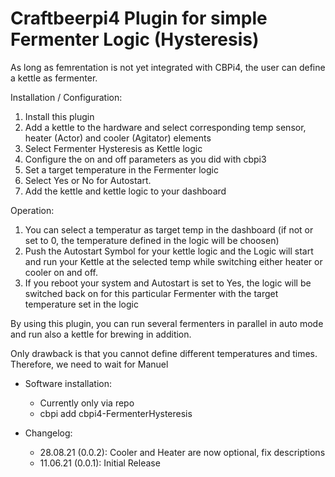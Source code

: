 # Craftbeerpi4 Plugin for simple Fermenter Logic (Hysteresis) 

As long as femrentation is not yet integrated with CBPi4, the user can define a kettle as fermenter.

Installation / Configuration:
1. Install this plugin
2. Add a kettle to the hardware and select corresponding temp sensor, heater (Actor) and cooler (Agitator) elements
3. Select Fermenter Hysteresis as Kettle logic
4. Configure the on and off parameters as you did with cbpi3
5. Set a target temperature in the Fermenter logic
6. Select Yes or No for Autostart.
7. Add the kettle and  kettle logic to your dashboard

Operation:
1. You can select a temperatur as target temp in the dashboard (if not or set to 0, the temperature defined in the logic will be choosen)
2. Push the Autostart Symbol for your kettle logic and the Logic will start and run your Kettle at the selected temp while switching either heater or cooler on and off.
3. If you reboot your system and Autostart is set to Yes, the logic will be switched back on for this particular Fermenter with the target temperature set in the logic

By using this plugin, you can run several fermenters in parallel in auto mode and run also a kettle for brewing in addition.

Only drawback is that you cannot define different temperatures and times. Therefore, we need to wait for Manuel

- Software installation:

	- Currently only via repo
	- cbpi add cbpi4-FermenterHysteresis

- Changelog:

	- 28.08.21 (0.0.2): Cooler and Heater are now optional, fix descriptions
	- 11.06.21 (0.0.1): Initial Release
